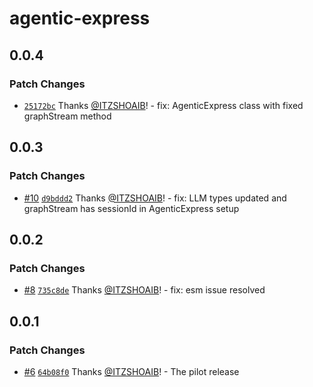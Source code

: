 # agentic-express

## 0.0.4

### Patch Changes

- [`25172bc`](https://github.com/ITZSHOAIB/agentic-express/commit/25172bc1d70a30ee78f83338004c932160b3248d) Thanks [@ITZSHOAIB](https://github.com/ITZSHOAIB)! - fix: AgenticExpress class with fixed graphStream method

## 0.0.3

### Patch Changes

- [#10](https://github.com/ITZSHOAIB/agentic-express/pull/10) [`d9bddd2`](https://github.com/ITZSHOAIB/agentic-express/commit/d9bddd2c18703ee8f0170169e2af158f8da845fc) Thanks [@ITZSHOAIB](https://github.com/ITZSHOAIB)! - fix: LLM types updated and graphStream has sessionId in AgenticExpress setup

## 0.0.2

### Patch Changes

- [#8](https://github.com/ITZSHOAIB/agentic-express/pull/8) [`735c8de`](https://github.com/ITZSHOAIB/agentic-express/commit/735c8de928a38600f5cdb4c0bbe12c6aff202f25) Thanks [@ITZSHOAIB](https://github.com/ITZSHOAIB)! - fix: esm issue resolved

## 0.0.1

### Patch Changes

- [#6](https://github.com/ITZSHOAIB/agentic-express/pull/6) [`64b08f0`](https://github.com/ITZSHOAIB/agentic-express/commit/64b08f0879a22373e0f7eca9b09752ba1a044d60) Thanks [@ITZSHOAIB](https://github.com/ITZSHOAIB)! - The pilot release
